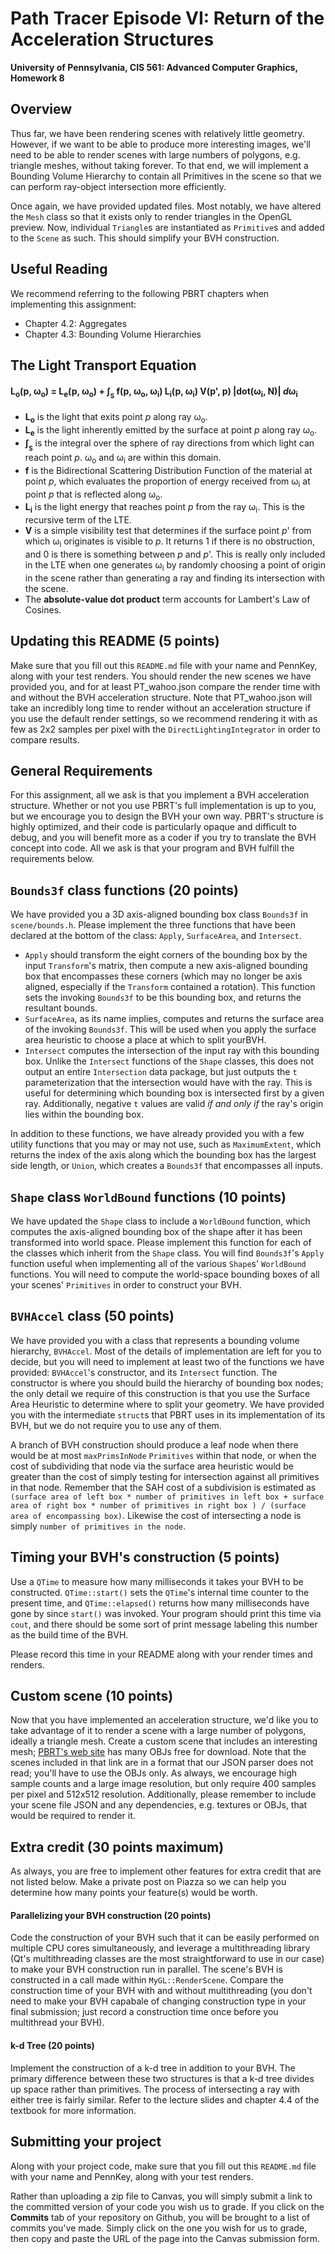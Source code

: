 Path Tracer Episode VI: Return of the Acceleration Structures
======================

**University of Pennsylvania, CIS 561: Advanced Computer Graphics, Homework 8**

Overview
------------
Thus far, we have been rendering scenes with relatively little geometry.
However, if we want to be able to produce more interesting images, we'll need
to be able to render scenes with large numbers of polygons, e.g. triangle
meshes, without taking forever. To that end, we will implement a Bounding
Volume Hierarchy to contain all Primitives in the scene so that we can perform
ray-object intersection more efficiently.

Once again, we have provided updated files. Most notably, we have altered the
`Mesh` class so that it exists only to render triangles in the OpenGL preview.
Now, individual `Triangle`s are instantiated as `Primitive`s and added to the
`Scene` as such. This should simplify your BVH construction.

Useful Reading
---------
We recommend referring to the following PBRT chapters when implementing this
assignment:
* Chapter 4.2: Aggregates
* Chapter 4.3: Bounding Volume Hierarchies

The Light Transport Equation
--------------
#### L<sub>o</sub>(p, &#969;<sub>o</sub>) = L<sub>e</sub>(p, &#969;<sub>o</sub>) + &#8747;<sub><sub>S</sub></sub> f(p, &#969;<sub>o</sub>, &#969;<sub>i</sub>) L<sub>i</sub>(p, &#969;<sub>i</sub>) V(p', p) |dot(&#969;<sub>i</sub>, N)| _d_&#969;<sub>i</sub>

* __L<sub>o</sub>__ is the light that exits point _p_ along ray &#969;<sub>o</sub>.
* __L<sub>e</sub>__ is the light inherently emitted by the surface at point _p_
along ray &#969;<sub>o</sub>.
* __&#8747;<sub><sub>S</sub></sub>__ is the integral over the sphere of ray
directions from which light can reach point _p_. &#969;<sub>o</sub> and
&#969;<sub>i</sub> are within this domain.
* __f__ is the Bidirectional Scattering Distribution Function of the material at
point _p_, which evaluates the proportion of energy received from
&#969;<sub>i</sub> at point _p_ that is reflected along &#969;<sub>o</sub>.
* __L<sub>i</sub>__ is the light energy that reaches point _p_ from the ray
&#969;<sub>i</sub>. This is the recursive term of the LTE.
* __V__ is a simple visibility test that determines if the surface point _p_' from
which &#969;<sub>i</sub> originates is visible to _p_. It returns 1 if there is
no obstruction, and 0 is there is something between _p_ and _p_'. This is really
only included in the LTE when one generates &#969;<sub>i</sub> by randomly
choosing a point of origin in the scene rather than generating a ray and finding
its intersection with the scene.
* The __absolute-value dot product__ term accounts for Lambert's Law of Cosines.

Updating this README (5 points)
-------------
Make sure that you fill out this `README.md` file with your name and PennKey,
along with your test renders. You should render the new scenes we have provided
you, and for at least PT_wahoo.json compare the render time with and without the
BVH acceleration structure. Note that PT_wahoo.json will take an incredibly long
time to render without an acceleration structure if you use the default render
settings, so we recommend rendering it with as few as 2x2 samples per pixel
with the `DirectLightingIntegrator` in order to compare results.

General Requirements
--------------
For this assignment, all we ask is that you implement a BVH acceleration
structure. Whether or not you use PBRT's full implementation is up to you, but
we encourage you to design the BVH your own way. PBRT's structure is highly
optimized, and their code is particularly opaque and difficult to debug, and
you will benefit more as a coder if you try to translate the BVH concept into
code. All we ask is that your program and BVH fulfill the requirements below.

`Bounds3f` class functions (20 points)
----------
We have provided you a 3D axis-aligned bounding box class `Bounds3f` in
`scene/bounds.h`. Please implement the three functions that have been
declared at the bottom of the class: `Apply`, `SurfaceArea`, and `Intersect`.
* `Apply` should transform the eight corners of the bounding box by the input
`Transform`'s matrix, then compute a new axis-aligned bounding box that
encompasses these corners (which may no longer be axis aligned, especially if
the `Transform` contained a rotation). This function sets the invoking
`Bounds3f` to be this bounding box, and returns the resultant bounds.
* `SurfaceArea`, as its name implies, computes and returns the surface area of
the invoking `Bounds3f`. This will be used when you apply the surface area
heuristic to choose a place at which to split yourBVH.
* `Intersect` computes the intersection of the input ray with this bounding box.
Unlike the `Intersect` functions of the `Shape` classes, this does not output
an entire `Intersection` data package, but just outputs the `t` parameterization
that the intersection would have with the ray. This is useful for determining
which bounding box is intersected first by a given ray. Additionally, negative
`t` values are valid _if and only if_ the ray's origin lies within the bounding
box.

In addition to these functions, we have already provided you with a few
utility functions that you may or may not use, such as `MaximumExtent`, which
returns the index of the axis along which the bounding box has the largest side
length, or `Union`, which creates a `Bounds3f` that encompasses all inputs.

`Shape` class `WorldBound` functions (10 points)
-----------
We have updated the `Shape` class to include a `WorldBound` function, which
computes the axis-aligned bounding box of the shape after it has been
transformed into world space. Please implement this function for each of the
classes which inherit from the `Shape` class. You will find `Bounds3f`'s `Apply`
function useful when implementing all of the various `Shape`s' `WorldBound`
functions. You will need to compute the world-space bounding boxes of all your
scenes' `Primitives` in order to construct your BVH.

`BVHAccel` class (50 points)
-------
We have provided you with a class that represents a bounding volume hierarchy,
`BVHAccel`. Most of the details of implementation are left for you to decide,
but you will need to implement at least two of the functions we have provided:
`BVHAccel`'s constructor, and its `Intersect` function. The constructor is where
you should build the hierarchy of bounding box nodes; the only detail we require
of this construction is that you use the Surface Area Heuristic to determine
where to split your geometry. We have provided you with the intermediate
`struct`s that PBRT uses in its implementation of its BVH, but we do not require
you to use any of them.

A branch of BVH construction should produce a leaf node when there would be
at most `maxPrimsInNode` `Primitives` within that node, or when the cost of
subdividing that node via the surface area heuristic would be greater than the
cost of simply testing for intersection against all primitives in that node.
Remember that the SAH cost of a subdivision is estimated as
`(surface area of left box * number of primitives in left box + surface area of
right box * number of primitives in right box ) / (surface area of encompassing
box)`. Likewise the cost of intersecting a node is simply `number of primitives
in the node`.

Timing your BVH's construction (5 points)
--------------
Use a `QTime` to measure how many milliseconds it takes your BVH to be
constructed. `QTime::start()` sets the `QTime`'s internal time counter to the
present time, and `QTime::elapsed()` returns how many milliseconds have gone by
since `start()` was invoked. Your program should print this time via `cout`,
and there should be some sort of print message labeling this number as the
build time of the BVH.

Please record this time in your README along with your render times and renders.

Custom scene (10 points)
-----------
Now that you have implemented an acceleration structure, we'd like you to take
advantage of it to render a scene with a large number of polygons, ideally a
triangle mesh. Create a custom scene that includes an interesting mesh;
[PBRT's web site](http://www.pbrt.org/scenes-v3.html) has many OBJs free for
download. Note that the scenes included in that link are in a format that
our JSON parser does not read; you'll have to use the OBJs only. As always, we
encourage high sample counts and a large image resolution, but only require
400 samples per pixel and 512x512 resolution. Additionally, please remember to
include your scene file JSON and any dependencies, e.g. textures or OBJs, that
would be required to render it.

Extra credit (30 points maximum)
-----------
As always, you are free to implement other features for extra credit that are
not listed below. Make a private post on Piazza so we can help you determine how
many points your feature(s) would be worth.

#### Parallelizing your BVH construction (20 points)
Code the construction of your BVH such that it can be easily performed on
multiple CPU cores simultaneously, and leverage a multithreading library (Qt's
multithreading classes are the most straightforward to use in our case) to
make your BVH construction run in parallel. The scene's BVH is constructed in
a call made within `MyGL::RenderScene`. Compare the construction time of your
BVH with and without multithreading (you don't need to make your BVH capabale
of changing construction type in your final submission; just record a
construction time once before you multithread your BVH).

#### k-d Tree (20 points)
Implement the construction of a k-d tree in addition to your BVH. The primary
difference between these two structures is that a k-d tree divides up space
rather than primitives. The process of intersecting a ray with either tree is
fairly similar. Refer to the lecture slides and chapter 4.4 of the textbook for
more information.

Submitting your project
--------------
Along with your project code, make sure that you fill out this `README.md` file
with your name and PennKey, along with your test renders.

Rather than uploading a zip file to Canvas, you will simply submit a link to
the committed version of your code you wish us to grade. If you click on the
__Commits__ tab of your repository on Github, you will be brought to a list of
commits you've made. Simply click on the one you wish for us to grade, then copy
and paste the URL of the page into the Canvas submission form.
